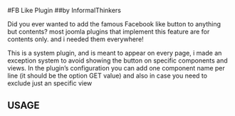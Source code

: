 #FB Like Plugin
##by InformalThinkers



Did you ever wanted to add the famous Facebook like button to anything but contents? 
most joomla plugins that implement this feature are for contents only. and i needed 
them everywhere!

This is a system plugin, and is meant to appear on every page, i made an exception 
system to avoid showing the button on specific components and views. In the plugin’s 
configuration you can add one component name per line (it should be the option GET 
value) and also in case you need to exclude just an specific view



## USAGE
